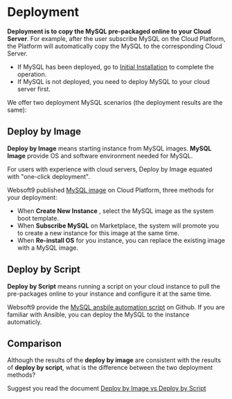 # Deployment

**Deployment is to copy the MySQL pre-packaged online to your Cloud Server**. For example, after the user subscribe MySQL on the Cloud Platform, the Platform will automatically copy the MySQL to the corresponding Cloud Server.

- If MySQL has been deployed, go to [Initial Installation](/zh/stack-installation.md) to complete the operation.
- If MySQL is not deployed, you need to deploy MySQL to your cloud server first.

We offer two deployment MySQL scenarios (the deployment results are the same):

## Deploy by Image

**Deploy by Image** means starting instance from MySQL images. **MySQL Image** provide OS and software environment needed for MySQL.

For users with experience with cloud servers, Deploy by Image equated with "one-click deployment".

Websoft9 published [MySQL image](https://apps.websoft9.com/docker) on Cloud Platform, three methods for your deployment:

* When **Create New Instance** , select the MySQL image as the system boot template.
* When **Subscribe MySQL** on Marketplace, the system will promote you to create a new instance for this image at the same time.
* When **Re-install OS** for you instance, you can replace the existing image with a MySQL image.

## Deploy by Script

**Deploy by Script** means running a script on your cloud instance to pull the pre-packages online to your instance and configure it at the same time.

Websoft9 provide the [MySQL ansbile automation script](https://github.com/Websoft9/ansible-docker) on Github. If you are familiar with Ansible, you can deploy the MySQL to the instance automaticly.

## Comparison

Although the results of the **deploy by image** are consistent with the results of **deploy by script**, what is the difference between the two deployment methods?

Suggest you read the document [Deploy by Image vs Deploy by Script](https://support.websoft9.com/docs/faq/bz-product.html#deployment-comparison)